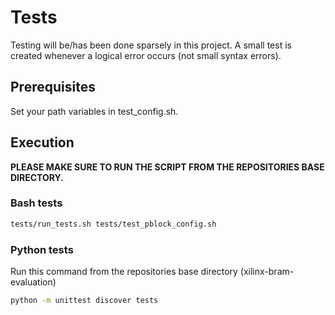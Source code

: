 # Tests

Testing will be/has been done sparsely in this project.
A small test is created whenever a logical error occurs (not small syntax errors).

## Prerequisites

Set your path variables in test_config.sh.

## Execution

**PLEASE MAKE SURE TO RUN THE SCRIPT FROM THE REPOSITORIES BASE DIRECTORY.**

### Bash tests

```bash
tests/run_tests.sh tests/test_pblock_config.sh
```

### Python tests

Run this command from the repositories base directory (xilinx-bram-evaluation)

```bash
python -m unittest discover tests
```